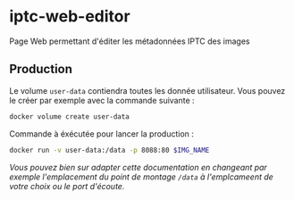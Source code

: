 # iptc-web-editor
Page Web permettant d'éditer les métadonnées IPTC des images
## Production
Le volume `user-data` contiendra toutes les donnée utilisateur.
Vous pouvez le créer par exemple avec la commande suivante : 
```bash
docker volume create user-data
```

Commande à éxécutée pour lancer la production : 
```bash
docker run -v user-data:/data -p 8088:80 $IMG_NAME
```
*Vous pouvez bien sur adapter cette documentation en changeant par exemple l'emplacement du point de montage `/data` à l'emplcameent de votre choix ou le port d'écoute.*
